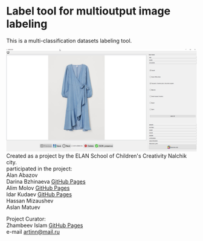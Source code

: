 # Label tool for multioutput image labeling


This is a multi-classification datasets labeling tool.

![program window](gui_interface.png)
<br />
Created as a project by the ELAN School of Children's Creativity Nalchik city.<br />
participated in the project:<br />
    Alan Abazov<br />
    Darina Bzhinaeva [GitHub Pages](https://github.com/darinabzhinaeva)<br />
    Alim Molov [GitHub Pages](https://github.com/alimmolov13)<br />
    Idar Kudaev [GitHub Pages](https://github.com/idar4545)<br />
    Hassan Mizaushev <br />
    Aslan Matuev <br />
    

Project Curator:  
    Zhambeev Islam [GitHub Pages](https://github.com/artinn)<br />
    e-mail [artinn@mail.ru](mailto:artinn@mail.ru?subject=[GitHub]label_tool)<br />
    